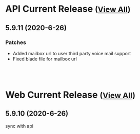
# API Current Release <small>([View All](/API.md))</small>
## 5.9.11 (2020-6-26)
### Patches 

- Added mailbox url to user third party voice mail support
- Fixed blade file for mailbox url

<br><br>
# Web Current Release <small>([View All](/Web.md))</small>
## 5.9.10 (2020-6-26)
sync with api

  